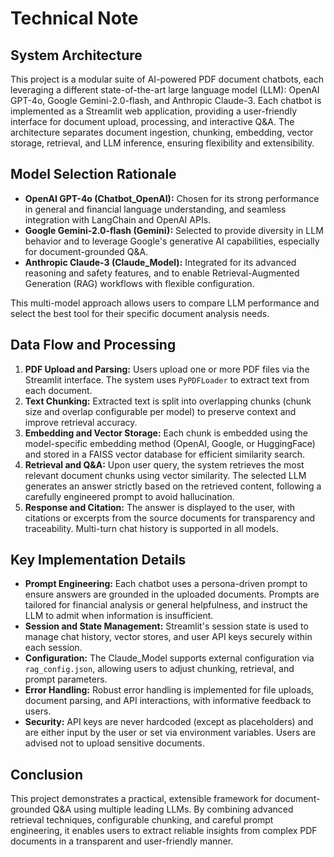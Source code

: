 # Technical Note

## System Architecture

This project is a modular suite of AI-powered PDF document chatbots, each leveraging a different state-of-the-art large language model (LLM): OpenAI GPT-4o, Google Gemini-2.0-flash, and Anthropic Claude-3. Each chatbot is implemented as a Streamlit web application, providing a user-friendly interface for document upload, processing, and interactive Q&A. The architecture separates document ingestion, chunking, embedding, vector storage, retrieval, and LLM inference, ensuring flexibility and extensibility.

## Model Selection Rationale

- **OpenAI GPT-4o (Chatbot_OpenAI):** Chosen for its strong performance in general and financial language understanding, and seamless integration with LangChain and OpenAI APIs.
- **Google Gemini-2.0-flash (Gemini):** Selected to provide diversity in LLM behavior and to leverage Google's generative AI capabilities, especially for document-grounded Q&A.
- **Anthropic Claude-3 (Claude_Model):** Integrated for its advanced reasoning and safety features, and to enable Retrieval-Augmented Generation (RAG) workflows with flexible configuration.

This multi-model approach allows users to compare LLM performance and select the best tool for their specific document analysis needs.

## Data Flow and Processing

1. **PDF Upload and Parsing:** Users upload one or more PDF files via the Streamlit interface. The system uses `PyPDFLoader` to extract text from each document.
2. **Text Chunking:** Extracted text is split into overlapping chunks (chunk size and overlap configurable per model) to preserve context and improve retrieval accuracy.
3. **Embedding and Vector Storage:** Each chunk is embedded using the model-specific embedding method (OpenAI, Google, or HuggingFace) and stored in a FAISS vector database for efficient similarity search.
4. **Retrieval and Q&A:** Upon user query, the system retrieves the most relevant document chunks using vector similarity. The selected LLM generates an answer strictly based on the retrieved content, following a carefully engineered prompt to avoid hallucination.
5. **Response and Citation:** The answer is displayed to the user, with citations or excerpts from the source documents for transparency and traceability. Multi-turn chat history is supported in all models.

## Key Implementation Details

- **Prompt Engineering:** Each chatbot uses a persona-driven prompt to ensure answers are grounded in the uploaded documents. Prompts are tailored for financial analysis or general helpfulness, and instruct the LLM to admit when information is insufficient.
- **Session and State Management:** Streamlit's session state is used to manage chat history, vector stores, and user API keys securely within each session.
- **Configuration:** The Claude_Model supports external configuration via `rag_config.json`, allowing users to adjust chunking, retrieval, and prompt parameters.
- **Error Handling:** Robust error handling is implemented for file uploads, document parsing, and API interactions, with informative feedback to users.
- **Security:** API keys are never hardcoded (except as placeholders) and are either input by the user or set via environment variables. Users are advised not to upload sensitive documents.

## Conclusion

This project demonstrates a practical, extensible framework for document-grounded Q&A using multiple leading LLMs. By combining advanced retrieval techniques, configurable chunking, and careful prompt engineering, it enables users to extract reliable insights from complex PDF documents in a transparent and user-friendly manner. 
